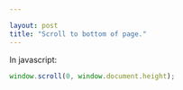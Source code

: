 ```yaml
---

layout: post
title: "Scroll to bottom of page."
---
```


In javascript:

```javascript
window.scroll(0, window.document.height);
```
